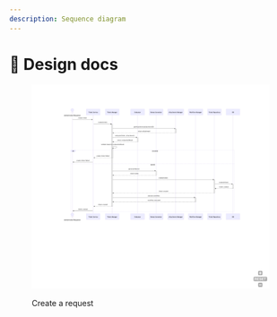 ```yaml
---
description: Sequence diagram
---
```


# 📔 Design docs

<figure><img src="../.gitbook/assets/image (1).png" alt=""><figcaption><p>Create a request</p></figcaption></figure>

